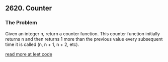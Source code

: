 ## 2620. Counter

### The Problem

Given an integer n, return a counter function. This counter function initially returns n and then returns 1 more than the previous value every subsequent time it is called (n, n + 1, n + 2, etc).

[read more at leet code](https://leetcode.com/problems/counter/?utm_campaign=PostD2&utm_medium=Post&utm_source=Post&gio_link_id=xogkVqBo
)
